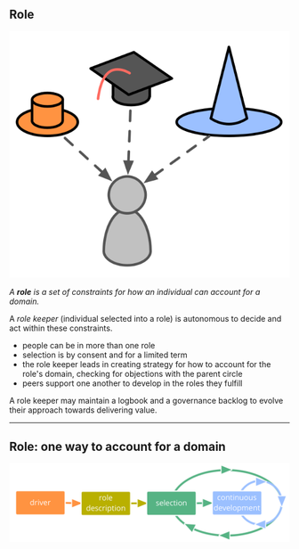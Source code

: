 ## Role

![right,fit](img/illustrations/roles.png)

_A **role** is a set of constraints for how an individual can account for a domain._

A _role keeper_ (individual selected into a role) is autonomous to decide and act within these constraints.

- people can be in more than one role
- selection is by consent and for a limited term
- the role keeper leads in creating strategy for how to account for the role's domain, checking for objections with the parent circle
- peers support one another to develop in the roles they fulfill

A role keeper may maintain a logbook and a governance backlog to evolve their approach towards delivering value.

---

## Role: one way to account for a domain

![inline,fit](img/evolution/driver-role-selection-development.png)
